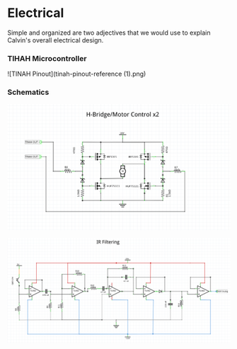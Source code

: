 # Electrical

Simple and organized are two adjectives that we would use to explain Calvin's overall electrical design.

### TIHAH Microcontroller

![TINAH Pinout](tinah-pinout-reference (1).png)

### Schematics

![H-Bridge Schematic](images/H_Bridge_Schematic.png)

![IR Filter Schematic](images/IR_Filter_Schematic.png)
